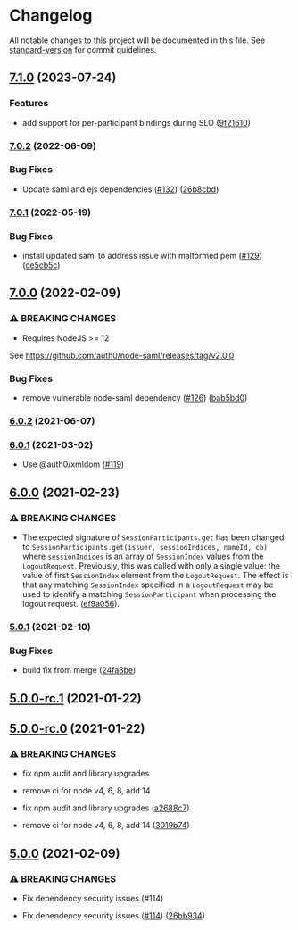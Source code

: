 # Changelog

All notable changes to this project will be documented in this file. See [standard-version](https://github.com/conventional-changelog/standard-version) for commit guidelines.

## [7.1.0](https://github.com/auth0/node-samlp/compare/v7.0.2...v7.1.0) (2023-07-24)


### Features

* add support for per-participant bindings during SLO ([9f21610](https://github.com/auth0/node-samlp/commit/9f21610d18c685765d4cd5ac11deca39938d31ac))

### [7.0.2](https://github.com/auth0/node-samlp/compare/v7.0.1...v7.0.2) (2022-06-09)


### Bug Fixes

* Update saml and ejs dependencies ([#132](https://github.com/auth0/node-samlp/issues/132)) ([26b8cbd](https://github.com/auth0/node-samlp/commit/26b8cbd50bde051e68bcb32fce61421641276b72))

### [7.0.1](https://github.com/auth0/node-samlp/compare/v7.0.0...v7.0.1) (2022-05-19)


### Bug Fixes

* install updated saml to address issue with malformed pem ([#129](https://github.com/auth0/node-samlp/issues/129)) ([ce5cb5c](https://github.com/auth0/node-samlp/commit/ce5cb5ceaa627596ae114ab81a50464da982ffd4))

## [7.0.0](https://github.com/auth0/node-samlp/compare/v6.0.2...v7.0.0) (2022-02-09)


### ⚠ BREAKING CHANGES

* Requires NodeJS >= 12

See https://github.com/auth0/node-saml/releases/tag/v2.0.0

### Bug Fixes

* remove vulnerable node-saml dependency ([#126](https://github.com/auth0/node-samlp/issues/126)) ([bab5bd0](https://github.com/auth0/node-samlp/commit/bab5bd0468d1234d1fcea52fdb9ebafc3e6032e2))

### [6.0.2](https://github.com/auth0/node-samlp/compare/v6.0.1...v6.0.2) (2021-06-07)

### [6.0.1](https://github.com/auth0/node-samlp/compare/v6.0.0...v6.0.1) (2021-03-02)

- Use @auth0/xmldom ([#119](https://github.com/auth0/node-samlp/commit/e0524290ea7127f72429fd887cb66a8933f0f662))

## [6.0.0](https://github.com/auth0/node-samlp/compare/v5.0.1...v6.0.0) (2021-02-23)

### ⚠ BREAKING CHANGES

- The expected signature of `SessionParticipants.get` has been changed to `SessionParticipants.get(issuer, sessionIndices, nameId, cb)` where `sessionIndices` is an array of `SessionIndex` values from the `LogoutRequest`. Previously, this was called with only a single value: the value of first `SessionIndex` element from the `LogoutRequest`. The effect is that any matching `SessionIndex` specified in a `LogoutRequest` may be used to identify a matching `SessionParticipant` when processing the logout request. ([ef9a056](https://github.com/auth0/node-samlp/commit/ef9a056517456eb7a1b90d46ed9182088bb6f1d8)).

### [5.0.1](https://github.com/auth0/node-samlp/compare/v5.0.0...v5.0.1) (2021-02-10)

### Bug Fixes

- build fix from merge ([24fa8be](https://github.com/auth0/node-samlp/commit/24fa8bee116379d95053fd4d74ad24dfdfc4ad42))

## [5.0.0-rc.1](https://github.com/auth0/node-samlp/compare/v4.0.1...v5.0.0-rc.1) (2021-01-22)

## [5.0.0-rc.0](https://github.com/auth0/node-samlp/compare/v4.0.0...v5.0.0-rc.0) (2021-01-22)

### ⚠ BREAKING CHANGES

- fix npm audit and library upgrades
- remove ci for node v4, 6, 8, add 14

- fix npm audit and library upgrades ([a2688c7](https://github.com/auth0/node-samlp/commit/a2688c702792fba90db4e7c72c463b223498c127))
- remove ci for node v4, 6, 8, add 14 ([3019b74](https://github.com/auth0/node-samlp/commit/3019b747a0b46f571d4b6a1b3227dec56e7a71d8))

## [5.0.0](https://github.com/auth0/node-samlp/compare/v4.0.1...v5.0.0) (2021-02-09)

### ⚠ BREAKING CHANGES

- Fix dependency security issues (#114)

- Fix dependency security issues ([#114](https://github.com/auth0/node-samlp/issues/114)) ([26bb934](https://github.com/auth0/node-samlp/commit/26bb9343b1e4893135f467709074a027ea69015a))
